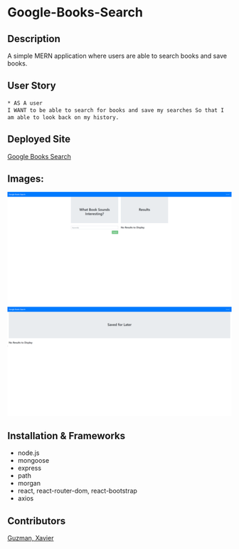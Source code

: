 # Google-Books-Search

## Description

A simple MERN application where users are able to search books and save books.

## User Story

```
* AS A user
I WANT to be able to search for books and save my searches So that I am able to look back on my history.
```

## Deployed Site

[Google Books Search](https://pacific-coast-77488.herokuapp.com/)

## Images:

![img](https://github.com/XavierG13/Google-Books-Search/blob/44931e9cf85c6117bcd2e5cdc08d925e803417f8/assets/googlebookssearch.png?raw=true)
![img](https://github.com/XavierG13/Google-Books-Search/blob/44931e9cf85c6117bcd2e5cdc08d925e803417f8/assets/googlebookssaved.png?raw=true)

## Installation & Frameworks

-   node.js
-   mongoose
-   express
-   path
-   morgan
-   react, react-router-dom, react-bootstrap
-   axios

## Contributors

[Guzman, Xavier](https://github.com/XavierG13)
